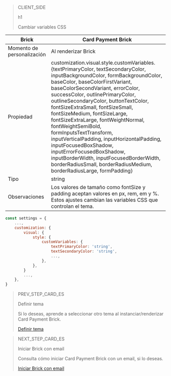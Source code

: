 > CLIENT_SIDE
>
> h1
>
> Cambiar variables CSS

| Brick | Card Payment Brick |
| --- | --- |
| Momento de personalización | Al renderizar Brick |
| Propiedad | customization.visual.style.customVariables.{textPrimaryColor, textSecondaryColor, inputBackgroundColor, formBackgroundColor, baseColor, baseColorFirstVariant, baseColorSecondVariant, errorColor, successColor, outlinePrimaryColor, outlineSecondaryColor, buttonTextColor, fontSizeExtraSmall, fontSizeSmall, fontSizeMedium, fontSizeLarge, fontSizeExtraLarge, fontWeightNormal, fontWeightSemiBold, formInputsTextTransform, inputVerticalPadding, inputHorizontalPadding, inputFocusedBoxShadow, inputErrorFocusedBoxShadow, inputBorderWidth, inputFocusedBorderWidth, borderRadiusSmall, borderRadiusMedium, borderRadiusLarge, formPadding} |
| Tipo | string |
| Observaciones | Los valores de tamaño como fontSize y padding aceptan valores en px, rem, em y %. Estos ajustes cambian las variables CSS que controlan el tema. |

```javascript
const settings = {
    ...,
    customization: {
        visual: {
            style: {
                customVariables: {
                    textPrimaryColor: 'string',
                    textSecondaryColor: 'string',
                    ...,
                },
            },
        }
        ...,
    },
}
```

> PREV_STEP_CARD_ES
>
> Definir tema
>
> Si lo deseas, aprende a seleccionar otro tema al instanciar/renderizar Card Payment Brick.
>
> [Definir tema](/developers/es/docs/checkout-bricks-beta/additional-customization/set-theme)

> NEXT_STEP_CARD_ES
>
> Iniciar Brick con email
>
> Consulta cómo iniciar Card Payment Brick con un email, si lo deseas.
>
> [Iniciar Brick con email](/developers/es/docs/checkout-bricks-beta/additional-customization/initiate-brick-email)